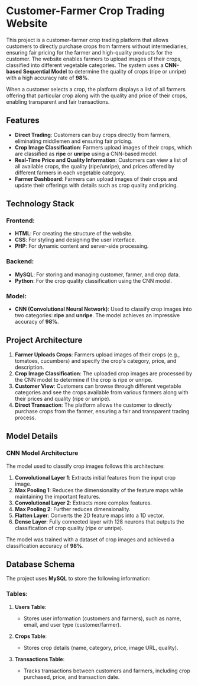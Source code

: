# Customer-Farmer Crop Trading Website

This project is a customer-farmer crop trading platform that allows customers to directly purchase crops from farmers without intermediaries, ensuring fair pricing for the farmer and high-quality products for the customer. The website enables farmers to upload images of their crops, classified into different vegetable categories. The system uses a **CNN-based Sequential Model** to determine the quality of crops (ripe or unripe) with a high accuracy rate of **98%**.

When a customer selects a crop, the platform displays a list of all farmers offering that particular crop along with the quality and price of their crops, enabling transparent and fair transactions.

## Features

- **Direct Trading**: Customers can buy crops directly from farmers, eliminating middlemen and ensuring fair pricing.
- **Crop Image Classification**: Farmers upload images of their crops, which are classified as **ripe** or **unripe** using a CNN-based model.
- **Real-Time Price and Quality Information**: Customers can view a list of all available crops, the quality (ripe/unripe), and prices offered by different farmers in each vegetable category.
- **Farmer Dashboard**: Farmers can upload images of their crops and update their offerings with details such as crop quality and pricing.

## Technology Stack

### Frontend:
- **HTML**: For creating the structure of the website.
- **CSS**: For styling and designing the user interface.
- **PHP**: For dynamic content and server-side processing.

### Backend:
- **MySQL**: For storing and managing customer, farmer, and crop data.
- **Python**: For the crop quality classification using the CNN model.

### Model:
- **CNN (Convolutional Neural Network)**: Used to classify crop images into two categories: **ripe** and **unripe**. The model achieves an impressive accuracy of **98%**.

## Project Architecture

1. **Farmer Uploads Crops**: Farmers upload images of their crops (e.g., tomatoes, cucumbers) and specify the crop's category, price, and description.
2. **Crop Image Classification**: The uploaded crop images are processed by the CNN model to determine if the crop is ripe or unripe.
3. **Customer View**: Customers can browse through different vegetable categories and see the crops available from various farmers along with their prices and quality (ripe or unripe).
4. **Direct Transaction**: The platform allows the customer to directly purchase crops from the farmer, ensuring a fair and transparent trading process.

## Model Details

### CNN Model Architecture

The model used to classify crop images follows this architecture:
1. **Convolutional Layer 1**: Extracts initial features from the input crop image.
2. **Max Pooling 1**: Reduces the dimensionality of the feature maps while maintaining the important features.
3. **Convolutional Layer 2**: Extracts more complex features.
4. **Max Pooling 2**: Further reduces dimensionality.
5. **Flatten Layer**: Converts the 2D feature maps into a 1D vector.
6. **Dense Layer**: Fully connected layer with 128 neurons that outputs the classification of crop quality (ripe or unripe).

The model was trained with a dataset of crop images and achieved a classification accuracy of **98%**.

## Database Schema

The project uses **MySQL** to store the following information:

### Tables:
1. **Users Table**:
   - Stores user information (customers and farmers), such as name, email, and user type (customer/farmer).

2. **Crops Table**:
   - Stores crop details (name, category, price, image URL, quality).

3. **Transactions Table**:
   - Tracks transactions between customers and farmers, including crop purchased, price, and transaction date.




